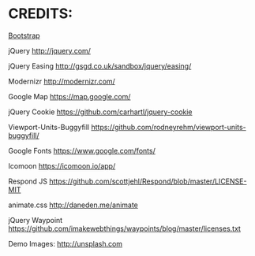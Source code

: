 # CREDITS:

[Bootstrap](http://getbootstrap.com/)

jQuery
http://jquery.com/

jQuery Easing
http://gsgd.co.uk/sandbox/jquery/easing/

Modernizr
http://modernizr.com/

Google Map
https://map.google.com/

jQuery Cookie
https://github.com/carhartl/jquery-cookie

Viewport-Units-Buggyfill
https://github.com/rodneyrehm/viewport-units-buggyfill/

Google Fonts
https://www.google.com/fonts/

Icomoon
https://icomoon.io/app/

Respond JS
https://github.com/scottjehl/Respond/blob/master/LICENSE-MIT

animate.css
http://daneden.me/animate

jQuery Waypoint
https://github.com/imakewebthings/waypoints/blog/master/licenses.txt

Demo Images:
http://unsplash.com

